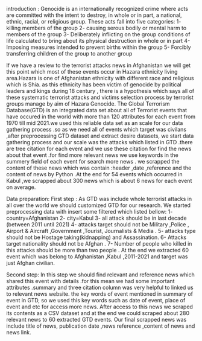 introduction :
Genocide is an internationally recognized crime where acts are committed with the intent to destroy, in whole or in part, a national, ethnic, racial, or religious group. These acts fall into five categories: 
1-	killing members of the group 
2-	causing serous bodily or mental harm to members of the group
3-	Deliberately inflicting on the group conditions of life calculated to bring about its physical destruction in whole or in part
4-	Imposing measures intended to prevent births within the group
5-	Forcibly transferring children of the group to another group

If we have a review to the terrorist attacks news in Afghanistan we will get this point which most of these events occur in Hazara ethnicity living area.Hazara is one of Afghanistan ethnicity with different race and religious which is Shia. as this ethnicity has been victim of genocide by political leaders and kings during 18 century   , there is a hypothesis which says all of these systematic terrorist attacks and victims selection process by terrorist groups manage by aim of Hazara Genocide.
The Global Terrorism Database(GTD) is an integrated data set about all of Terrorist events that have occured in the world with more than 120 attributes for each event from 1970 till mid 2021.we used this reliable data set as an scale for our data gathering process .so as we need all of events which target was civilans ,after preprocessing GTD dataset and extract desire datasets, we start data gathering process and our scale was the attacks which listed in GTD .there are tree citation for each event and we use these citation for find the news about that event .for find more relevant news we use keywords in the summery field of each event for search more news . we scrapped the content of these news which was contain :header ,date ,reference and the content of news by Python .At the end for 54 events which occurred in Kabul ,we scrapped about 300 news which is about 6 news for each event on average.

Data preparation:
First step : 
As GTD was include whole terrorist attacks in all over the world we should customized GTD for our research. We started preprocessing data with insert some filtered which listed bellow:
1-	country=Afghanistan
2-	city=Kabul
3-	all attack should be in last decade (between 2011 until 2021)
4-	attacks target should not be Military ,Police , Airport & Aircraft ,Government ,Tourist, Journalists & Media .
5-	attacks type should not be Hostage taking(kidnapping) and Assassination.
6-	Attacks target nationality should not be Afghan .
7-	Number of people who killed in this attacks should be more than two people .
 At the end we extracted 60 event which was belong to Afghanistan ,Kabul ,2011-2021 and target was just Afghan civilian.

Second step:
In this step we should find relevant and reference news which shared this event with details .for this mean we had some important attributes .summary and  three citation column was very helpful to linked us to relevant news website. the key words of event mentioned in summary of event in GTD, so we used this key words such as date of event, place of event and etc for access more news.
After access to this news we scraped its contents as a CSV dataset and at the end we could scraped about 280 relevant news to 60 extracted GTD events.
Our final scrapped news was include title of news, publication date ,news reference ,content of news and news link.






